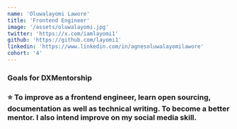 ```yaml
---
name: 'Oluwalayomi Lawore'
title: 'Frontend Engineer'
image: '/assets/oluwalayomi.jpg'
twitter: 'https://x.com/iamlayomi1'
github: 'https://github.com/layomi1'
linkedin: 'https://www.linkedin.com/in/agnesoluwalayomilawore'
cohort: '4'
---
```


<div>
  <h3>Goals for DXMentorship<h3>
  ⭐ To improve as a frontend engineer, learn open sourcing, documentation as well as technical writing. To become a better mentor. I also intend improve on my social media skill.
</div>
